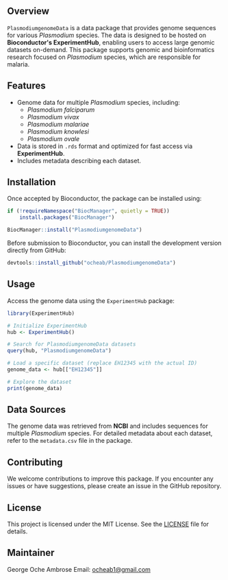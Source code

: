 ## Overview

`PlasmodiumgenomeData` is a data package that provides genome sequences for various *Plasmodium* species. The data is designed to be hosted on **Bioconductor's ExperimentHub**, enabling users to access large genomic datasets on-demand. This package supports genomic and bioinformatics research focused on *Plasmodium* species, which are responsible for malaria.

## Features

- Genome data for multiple *Plasmodium* species, including:
  - *Plasmodium falciparum*
  - *Plasmodium vivax*
  - *Plasmodium malariae*
  - *Plasmodium knowlesi*
  - *Plasmodium ovale*
- Data is stored in `.rds` format and optimized for fast access via **ExperimentHub**.
- Includes metadata describing each dataset.

## Installation

Once accepted by Bioconductor, the package can be installed using:

```R
if (!requireNamespace("BiocManager", quietly = TRUE))
    install.packages("BiocManager")

BiocManager::install("PlasmodiumgenomeData")
```

Before submission to Bioconductor, you can install the development version directly from GitHub:

```R
devtools::install_github("ocheab/PlasmodiumgenomeData")
```

## Usage

Access the genome data using the `ExperimentHub` package:

```R
library(ExperimentHub)

# Initialize ExperimentHub
hub <- ExperimentHub()

# Search for PlasmodiumgenomeData datasets
query(hub, "PlasmodiumgenomeData")

# Load a specific dataset (replace EH12345 with the actual ID)
genome_data <- hub[["EH12345"]]

# Explore the dataset
print(genome_data)
```

## Data Sources

The genome data was retrieved from **NCBI** and includes sequences for multiple *Plasmodium* species. For detailed metadata about each dataset, refer to the `metadata.csv` file in the package.

## Contributing

We welcome contributions to improve this package. If you encounter any issues or have suggestions, please create an issue in the GitHub repository.

## License

This project is licensed under the MIT License. See the [LICENSE](LICENSE) file for details.

## Maintainer

George Oche Ambrose 
Email: [ocheab1@gmail.com](mailto:ocheab1@gmail.com)
